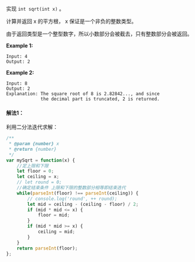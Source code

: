实现 `int sqrt(int x)` 。

计算并返回 x 的平方根， x 保证是一个非负的整数类型。

由于返回类型是一个整型数字，所以小数部分会被截去，只有整数部分会被返回。

**Example 1:**

```
Input: 4
Output: 2
```

**Example 2:**

```
Input: 8
Output: 2
Explanation: The square root of 8 is 2.82842..., and since 
             the decimal part is truncated, 2 is returned.
```



#### 解法1：

利用二分法迭代求解：

```javascript
/**
 * @param {number} x
 * @return {number}
 */
var mySqrt = function(x) {
    //定上限和下限
    let floor = 0;
    let ceiling = x;
    // let round = 0;
    //确定结束条件 上限和下限的整数部分相等即结束迭代
    while(parseInt(floor) !== parseInt(ceiling)) {
        // console.log('round', ++ round);
        let mid = ceiling - (ceiling - floor) / 2;
        if (mid * mid <= x) {
            floor = mid;
        } 
        if (mid * mid >= x) {
            ceiling = mid;
        }
    }
    return parseInt(floor);
};
```



